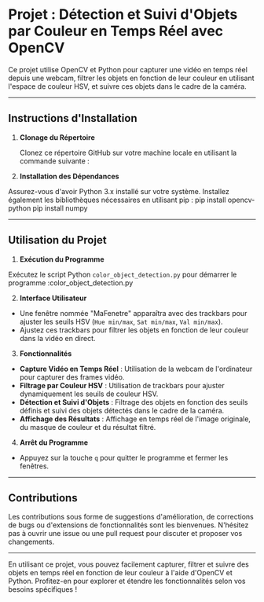 # Projet : Détection et Suivi d'Objets par Couleur en Temps Réel avec OpenCV

Ce projet utilise OpenCV et Python pour capturer une vidéo en temps réel depuis une webcam, filtrer les objets en fonction de leur couleur en utilisant l'espace de couleur HSV, et suivre ces objets dans le cadre de la caméra.

---

## Instructions d'Installation

1. **Clonage du Répertoire**

   Clonez ce répertoire GitHub sur votre machine locale en utilisant la commande suivante :

2. **Installation des Dépendances**

Assurez-vous d'avoir Python 3.x installé sur votre système. Installez également les bibliothèques nécessaires en utilisant pip :
pip install opencv-python
pip install numpy


---

## Utilisation du Projet

1. **Exécution du Programme**

Exécutez le script Python `color_object_detection.py` pour démarrer le programme :color_object_detection.py

2. **Interface Utilisateur**

- Une fenêtre nommée "MaFenetre" apparaîtra avec des trackbars pour ajuster les seuils HSV (`Hue min/max`, `Sat min/max`, `Val min/max`).
- Ajustez ces trackbars pour filtrer les objets en fonction de leur couleur dans la vidéo en direct.

3. **Fonctionnalités**

- **Capture Vidéo en Temps Réel** : Utilisation de la webcam de l'ordinateur pour capturer des frames vidéo.
- **Filtrage par Couleur HSV** : Utilisation de trackbars pour ajuster dynamiquement les seuils de couleur HSV.
- **Détection et Suivi d'Objets** : Filtrage des objets en fonction des seuils définis et suivi des objets détectés dans le cadre de la caméra.
- **Affichage des Résultats** : Affichage en temps réel de l'image originale, du masque de couleur et du résultat filtré.

4. **Arrêt du Programme**

- Appuyez sur la touche `q` pour quitter le programme et fermer les fenêtres.

---

## Contributions

Les contributions sous forme de suggestions d'amélioration, de corrections de bugs ou d'extensions de fonctionnalités sont les bienvenues. N'hésitez pas à ouvrir une issue ou une pull request pour discuter et proposer vos changements.

---

En utilisant ce projet, vous pouvez facilement capturer, filtrer et suivre des objets en temps réel en fonction de leur couleur à l'aide d'OpenCV et Python. Profitez-en pour explorer et étendre les fonctionnalités selon vos besoins spécifiques !
